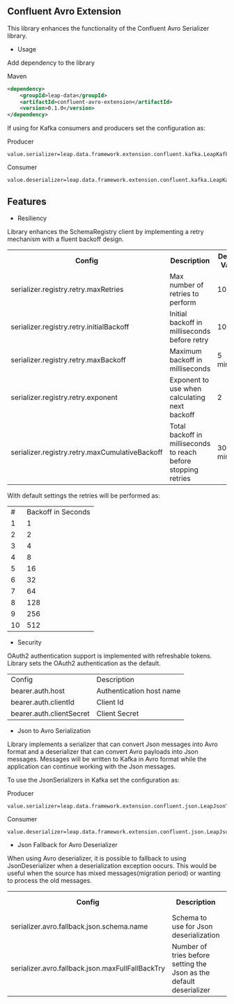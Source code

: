 **Confluent Avro Extension**
-

This library enhances the functionality of the Confluent Avro Serializer library.

- Usage

Add dependency to the library

Maven
```xml
<dependency>
    <groupId>leap-data</groupId>
    <artifactId>confluent-avro-extension</artifactId>
    <version>0.1.0</version>
</dependency>
```

If using for Kafka consumers and producers set the configuration as:

Producer
```properties
value.serializer=leap.data.framework.extension.confluent.kafka.LeapKafkaAvroSerializer
```
Consumer
```properties
value.deserializer=leap.data.framework.extension.confluent.kafka.LeapKafkaAvroDeserializer
```

**Features**
-
- Resiliency

Library enhances the SchemaRegistry client by implementing a retry mechanism with a fluent backoff design.

<table>
<tr>
<th>Config</th>
<th>Description</th>
<th>Default Value</th>
</tr>
<tr>
<td>serializer.registry.retry.maxRetries</td>
<td>Max number of retries to perform</td>
<td>10</td>
</tr>
<tr>
<td>serializer.registry.retry.initialBackoff</td>
<td>Initial backoff in milliseconds before retry</td>
<td>1000</td>
</tr>
<tr>
<td>serializer.registry.retry.maxBackoff</td>
<td>Maximum backoff in milliseconds</td>
<td>5 minutes</td>
</tr>
<tr>
<td>serializer.registry.retry.exponent</td>
<td>Exponent to use when calculating next backoff</td>
<td>2</td>
</tr>
<tr>
<td>serializer.registry.retry.maxCumulativeBackoff</td>
<td>Total backoff in milliseconds to reach before stopping retries</td>
<td>30 minutes</td>
</tr>
</table>

With default settings the retries will be performed as:

<table>
<tr>
<td>#</td><td>Backoff in Seconds</td>
</tr>
<tr><td>1</td><td>1</td></tr>
<tr><td>2</td><td>2</td></tr>
<tr><td>3</td><td>4</td></tr>
<tr><td>4</td><td>8</td></tr>
<tr><td>5</td><td>16</td></tr>
<tr><td>6</td><td>32</td></tr>
<tr><td>7</td><td>64</td></tr>
<tr><td>8</td><td>128</td></tr>
<tr><td>9</td><td>256</td></tr>
<tr><td>10</td><td>512</td></tr>
</table>

- Security

OAuth2 authentication support is implemented with refreshable tokens.
Library sets the OAuth2 authentication as the default. 

<table>
<tr><td>Config</td><td>Description</td></tr>
<tr><td>bearer.auth.host</td><td>Authentication host name</td></tr>
<tr><td>bearer.auth.clientId</td><td>Client Id</td></tr>
<tr><td>bearer.auth.clientSecret</td><td>Client Secret</td></tr>
</table>

- Json to Avro Serialization

Library implements a serializer that can convert Json messages into Avro format 
and a deserializer that can convert Avro payloads into Json messages.
Messages will be written to Kafka in Avro format while the application can continue working with the Json messages.

To use the JsonSerializers in Kafka set the configuration as:

Producer
```properties
value.serializer=leap.data.framework.extension.confluent.json.LeapJsonToAvroSerializer
```
Consumer
```properties
value.deserializer=leap.data.framework.extension.confluent.json.LeapJsonToAvroDeserializer
```

- Json Fallback for Avro Deserializer

When using Avro deserializer, it is possible to fallback to using JsonDeserializer when a deserialization exception oocurs.
This would be useful when the source has mixed messages(migration period) or wanting to process the old messages.

<table>
<tr>
<th>Config</th>
<th>Description</th>
<th>Default Value</th>
</tr>
<tr>
<td>serializer.avro.fallback.json.schema.name</td>
<td>Schema to use for Json deserialization</td>
<td></td>
</tr>
<tr>
<td>serializer.avro.fallback.json.maxFullFallBackTry</td>
<td>Number of tries before setting the Json as the default deserializer</td>
<td>5</td>
</tr>
</table>